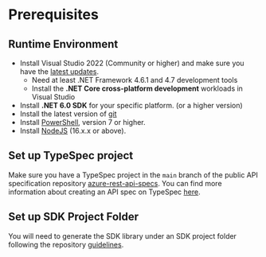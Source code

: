 # Prerequisites

## Runtime Environment

- Install Visual Studio 2022 (Community or higher) and make sure you have the [latest updates](https://www.visualstudio.com/).
  - Need at least .NET Framework 4.6.1 and 4.7 development tools
  - Install the **.NET Core cross-platform development** workloads in Visual Studio
- Install **.NET 6.0 SDK** for your specific platform. (or a higher version)
- Install the latest version of [git](https://git-scm.com/downloads)
- Install [PowerShell](https://docs.microsoft.com/powershell/scripting/install/installing-powershell), version 7 or higher.
- Install [NodeJS](https://nodejs.org/) (16.x.x or above).

## Set up TypeSpec project

Make sure you have a TypeSpec project in the `main` branch of the public API specification repository [azure-rest-api-specs](https://github.com/Azure/azure-rest-api-specs). You can find more information about creating an API spec on TypeSpec [here](https://aka.ms/azsdk/typespec).

## Set up SDK Project Folder

You will need to generate the SDK library under an SDK project folder following the repository [guidelines](https://github.com/Azure/azure-sdk-for-net/blob/main/doc/DataPlaneCodeGeneration/AzureSDKPackage_Setup.md).